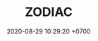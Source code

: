 ---
layout: teamCard
permalink: /team/:title.html
categories: surjohto042024 norteMayo partido1 partido2 partido3 partido7 partido8
maincover: /assets/logos/ZODIAC.png
puntosLJMAYO24: 2
date: 2020-08-29 10:29:20 +0700
title: ZODIAC
tag: johto042024
color: black
puntosLJ202404: 12
grupo: sur
background: '#F16C38'
cover: /assets/backCard.png
team: ZODIAC
ID: ZC
p1: ZODIAC
r1: 2
rr1: 1
pp1: DFS DMD
p2: ZODIAC
pp2: T. SATISFACTION
p3: ZODIAC
pp3: S. VANGUARD
p7: ZODIAC
pp7: mbo
p8: ZODIAC
pp8: last breath
---